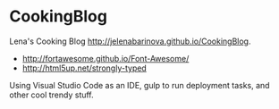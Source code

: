 # CookingBlog
Lena's Cooking Blog
http://jelenabarinova.github.io/CookingBlog.


* http://fortawesome.github.io/Font-Awesome/
* http://html5up.net/strongly-typed

Using Visual Studio Code as an IDE, gulp to run deployment tasks, and other cool trendy stuff.

